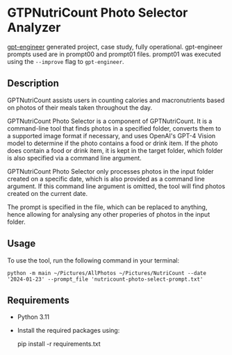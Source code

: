 # GTPNutriCount Photo Selector Analyzer

[gpt-engineer](https://github.com/gpt-engineer-org/gpt-engineer) generated project, case study, fully operational. gpt-engineer prompts used are in prompt00 and prompt01 files. prompt01 was executed using the `--improve` flag to `gpt-engineer`.

## Description

GPTNutriCount assists users in counting calories and macronutrients based on photos of their meals taken throughout the day.

GPTNutriCount Photo Selector is a component of GPTNutriCount. It is a command-line tool that finds photos in a specified folder, converts them to a supported image format if necessary, and uses OpenAI's GPT-4 Vision model to determine if the photo contains a food or drink item. If the photo does contain a food or drink item, it is kept in the target folder, which folder is also specified via a command line argument.

GPTNutriCount Photo Selector only processes photos in the input folder created on a specific date, which is also provided as a command line argument. If this command line argument is omitted, the tool will find photos created on the current date.

The prompt is specified in the file, which can be replaced to anything, hence allowing for analysing any other properies of photos in the input folder.

## Usage
To use the tool, run the following command in your terminal:

    python -m main ~/Pictures/AllPhotos ~/Pictures/NutriCount --date '2024-01-23' --prompt_file 'nutricount-photo-select-prompt.txt'

## Requirements
- Python 3.11
- Install the required packages using:

    pip install -r requirements.txt